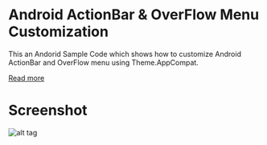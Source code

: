 # Android ActionBar & OverFlow Menu Customization

This an Andorid Sample Code which shows how to customize Android ActionBar and OverFlow menu using Theme.AppCompat.

[Read more](http://scriptedpapers.com/2015/02/12/android-action-bar-and-overflow-menu-customization-with-theme-appcompat/)

# Screenshot

![alt tag](https://raw.githubusercontent.com/maheswaranapk/AndroidActionBarOverFlowMenuCustomization/master/screenshots/OverFlowmenuScreenShot.png)
